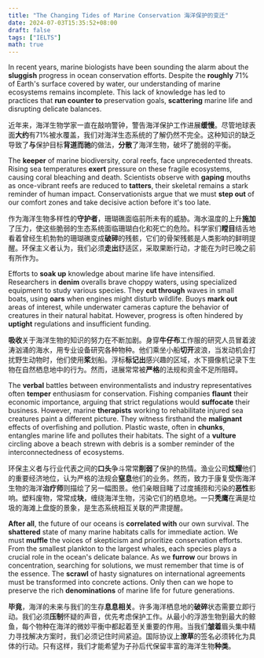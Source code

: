 ```yaml
---
title: "The Changing Tides of Marine Conservation 海洋保护的变迁"
date: 2024-07-03T15:35:52+08:00
draft: false
tags: ["IELTS"]
math: true
---
```


In recent years, marine biologists have been sounding the alarm about the **sluggish** progress in ocean conservation efforts. Despite the **roughly** 71% of Earth's surface covered by water, our understanding of marine  ecosystems remains incomplete. This lack of knowledge has led to  practices that **run counter to** preservation goals, **scattering** marine life and disrupting delicate balances.

近年来，海洋生物学家一直在敲响警钟，警告海洋保护工作进展**缓慢**。尽管地球表面**大约**有71%被水覆盖，我们对海洋生态系统的了解仍然不完全。这种知识的缺乏导致了**与**保护目标**背道而驰**的做法，**分散**了海洋生物，破坏了脆弱的平衡。

The **keeper** of marine biodiversity, coral reefs, face unprecedented threats. Rising sea temperatures **exert** pressure on these fragile ecosystems, causing coral bleaching and death. Scientists observe with **gaping** mouths as once-vibrant reefs are reduced to **tatters**, their skeletal remains a stark reminder of human impact. Conservationists argue that we must **step out** of our comfort zones and take decisive action before it's too late.

作为海洋生物多样性的**守护者**，珊瑚礁面临前所未有的威胁。海水温度的上升**施加**了压力，使这些脆弱的生态系统面临珊瑚白化和死亡的危险。科学家们**瞠目**结舌地看着曾经生机勃勃的珊瑚礁变成**破碎**的残骸，它们的骨架残骸是人类影响的鲜明提醒。环保主义者认为，我们必须**走出**舒适区，采取果断行动，才能在为时已晚之前有所作为。

Efforts to **soak up** knowledge about marine life have intensified. Researchers in **denim** overalls brave choppy waters, using specialized equipment to study various species. They **cut through** waves in small boats, using **oars** when engines might disturb wildlife. Buoys **mark out** areas of interest, while underwater cameras capture the behavior of  creatures in their natural habitat. However, progress is often hindered  by **uptight** regulations and insufficient funding.

**吸收**关于海洋生物的知识的努力在不断加剧。身穿**牛仔布**工作服的研究人员冒着波涛汹涌的海水，用专业设备研究各种物种。他们乘坐小船**切开**波浪，当发动机会打扰野生动物时，他们使用**桨**划船。浮标**标记出**感兴趣的区域，水下摄像机记录下生物在自然栖息地中的行为。然而，进展常常被**严格**的法规和资金不足所阻碍。

The **verbal** battles between environmentalists and industry representatives often **temper** enthusiasm for conservation. Fishing companies **flaunt** their economic importance, arguing that strict regulations would **suffocate** their business. However, marine **therapists** working to rehabilitate injured sea creatures paint a different picture. They witness firsthand the **malignant** effects of overfishing and pollution. Plastic waste, often in **chunks**, entangles marine life and pollutes their habitats. The sight of a **vulture** circling above a beach strewn with debris is a somber reminder of the interconnectedness of ecosystems.

环保主义者与行业代表之间的**口头**争斗常常**削弱**了保护的热情。渔业公司**炫耀**他们的重要经济地位，认为严格的法规会**窒息**他们的业务。然而，致力于康复受伤海洋生物的海洋**治疗师**则描绘了另一幅图景。他们亲眼目睹了过度捕捞和污染的**恶性**影响。塑料废物，常常成**块**，缠绕海洋生物，污染它们的栖息地。一只**秃鹰**在满是垃圾的海滩上盘旋的景象，是生态系统相互关联的严肃提醒。

**After all**, the future of our oceans is **correlated with** our own survival. The **shattered** state of many marine habitats calls for immediate action. We must **muffle** the voices of skepticism and prioritize conservation efforts. From the  smallest plankton to the largest whales, each species plays a crucial  role in the ocean's delicate balance. As we **furrow** our brows in concentration, searching for solutions, we must remember that time is of the essence. The **scrawl** of hasty signatures on international agreements must be transformed  into concrete actions. Only then can we hope to preserve the rich **denominations** of marine life for future generations.

**毕竟**，海洋的未来与我们的生存**息息相关**。许多海洋栖息地的**破碎**状态需要立即行动。我们必须**压制**怀疑的声音，优先考虑保护工作。从最小的浮游生物到最大的鲸鱼，每个物种在海洋的微妙平衡中都起着至关重要的作用。当我们**皱着**眉头集中精力寻找解决方案时，我们必须记住时间紧迫。国际协议上**潦草**的签名必须转化为具体的行动。只有这样，我们才能希望为子孙后代保留丰富的海洋生物**种类**。
